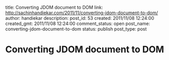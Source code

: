 title: Converting JDOM document to DOM
link: http://sachinhandiekar.com/2011/11/converting-jdom-document-to-dom/
author: handiekar
description: 
post_id: 53
created: 2011/11/08 12:24:00
created_gmt: 2011/11/08 12:24:00
comment_status: open
post_name: converting-jdom-document-to-dom
status: publish
post_type: post

# Converting JDOM document to DOM

